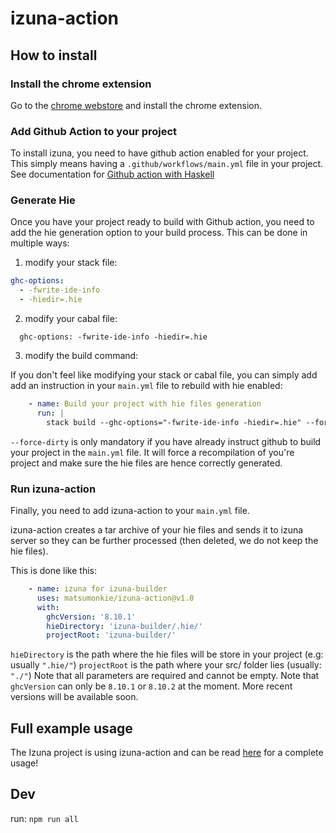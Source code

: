 # izuna-action

## How to install

### Install the chrome extension

Go to the [chrome webstore](https://chrome.google.com/webstore/detail/izuna/fdddagbfkgicjkeijmbfdcmjeldegfdi) and install the chrome extension.

### Add Github Action to your project

To install izuna, you need to have github action enabled for your project. This simply means having a `.github/workflows/main.yml` file in your project. See documentation for [Github action with Haskell](https://github.com/haskell/actions/tree/main/setup)


### Generate Hie

Once you have your project ready to build with Github action, you need to add the hie generation option to your build process.
This can be done in multiple ways:

1. modify your stack file:

```yaml
ghc-options:
  - -fwrite-ide-info
  - -hiedir=.hie
```

2. modify your cabal file:

```cabal
  ghc-options: -fwrite-ide-info -hiedir=.hie
```

3. modify the build command:

If you don't feel like modifying your stack or cabal file, you can simply add add an instruction in your `main.yml` file to rebuild with hie enabled:

```yaml
    - name: Build your project with hie files generation
      run: |
        stack build --ghc-options="-fwrite-ide-info -hiedir=.hie" --force-dirty
```
`--force-dirty` is only mandatory if you have already instruct github to build your project in the `main.yml` file. It will force a recompilation of you're project and make sure the hie files are hence correctly generated.

### Run izuna-action

Finally, you need to add izuna-action to your `main.yml` file.

izuna-action creates a tar archive of your hie files and sends it to izuna server so they can be further processed (then deleted, we do not keep the hie files).

This is done like this:
```yaml
    - name: izuna for izuna-builder
      uses: matsumonkie/izuna-action@v1.0
      with:
        ghcVersion: '8.10.1'
        hieDirectory: 'izuna-builder/.hie/'
        projectRoot: 'izuna-builder/'
```

`hieDirectory` is the path where the hie files will be store in your project (e.g: usually `".hie/"`)
`projectRoot` is the path where your src/ folder lies (usually: `"./"`)
Note that all parameters are required and cannot be empty.
Note that `ghcVersion` can only be `8.10.1` or `8.10.2` at the moment. More recent versions will be available soon.

## Full example usage

The Izuna project is using izuna-action and can be read [here](https://github.com/matsumonkie/izuna-example/blob/main/.github/workflows/main.yml#L44-L49) for a complete usage!

## Dev

run: `npm run all`
